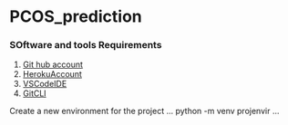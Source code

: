 # PCOS_prediction

### SOftware and tools Requirements

1. [Git hub account](https://github.com)
2. [HerokuAccount](https://heroku.com)
3. [VSCodeIDE](https://code.visualstudio.com/)
4. [GitCLI](https://git-scm.com/book/en/v2/Getting-Started-The-Command-Line)

Create a new environment for the project
...
python -m venv projenvir
...
